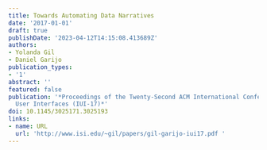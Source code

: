 ```yaml
---
title: Towards Automating Data Narratives
date: '2017-01-01'
draft: true
publishDate: '2023-04-12T14:15:08.413689Z'
authors:
- Yolanda Gil
- Daniel Garijo
publication_types:
- '1'
abstract: ''
featured: false
publication: '*Proceedings of the Twenty-Second ACM International Conference on Intelligent
  User Interfaces (IUI-17)*'
doi: 10.1145/3025171.3025193
links:
- name: URL
  url: 'http://www.isi.edu/~gil/papers/gil-garijo-iui17.pdf '
---
```


